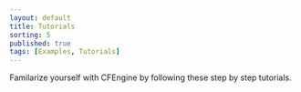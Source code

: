```yaml
---
layout: default
title: Tutorials
sorting: 5
published: true
tags: [Examples, Tutorials]
---
```


Familarize yourself with CFEngine by following these step by step
tutorials.
